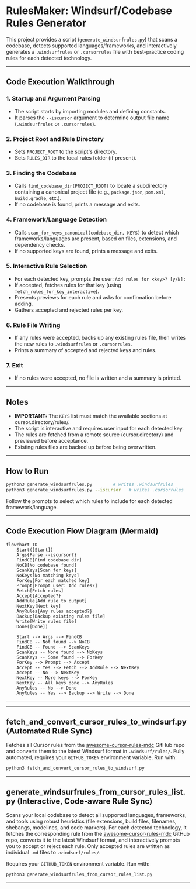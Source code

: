 # RulesMaker: Windsurf/Codebase Rules Generator

This project provides a script (`generate_windsurfrules.py`) that scans a codebase, detects supported languages/frameworks, and interactively generates a `.windsurfrules` or `.cursorrules` file with best-practice coding rules for each detected technology.

---

## Code Execution Walkthrough

### 1. **Startup and Argument Parsing**
- The script starts by importing modules and defining constants.
- It parses the `--iscursor` argument to determine output file name (`.windsurfrules` or `.cursorrules`).

### 2. **Project Root and Rule Directory**
- Sets `PROJECT_ROOT` to the script's directory.
- Sets `RULES_DIR` to the local rules folder (if present).

### 3. **Finding the Codebase**
- Calls `find_codebase_dir(PROJECT_ROOT)` to locate a subdirectory containing a canonical project file (e.g., `package.json`, `pom.xml`, `build.gradle`, etc.).
- If no codebase is found, prints a message and exits.

### 4. **Framework/Language Detection**
- Calls `scan_for_keys_canonical(codebase_dir, KEYS)` to detect which frameworks/languages are present, based on files, extensions, and dependency checks.
- If no supported keys are found, prints a message and exits.

### 5. **Interactive Rule Selection**
- For each detected key, prompts the user: `Add rules for <key>? [y/N]: `
- If accepted, fetches rules for that key (using `fetch_rules_for_key_interactive`).
- Presents previews for each rule and asks for confirmation before adding.
- Gathers accepted and rejected rules per key.

### 6. **Rule File Writing**
- If any rules were accepted, backs up any existing rules file, then writes the new rules to `.windsurfrules` or `.cursorrules`.
- Prints a summary of accepted and rejected keys and rules.

### 7. **Exit**
- If no rules were accepted, no file is written and a summary is printed.

---

## Notes
- **IMPORTANT:** The `KEYS` list must match the available sections at cursor.directory/rules/.
- The script is interactive and requires user input for each detected key.
- The rules are fetched from a remote source (cursor.directory) and previewed before acceptance.
- Existing rules files are backed up before being overwritten.

---

## How to Run

```bash
python3 generate_windsurfrules.py        # writes .windsurfrules
python3 generate_windsurfrules.py --iscursor   # writes .cursorrules
```

Follow the prompts to select which rules to include for each detected framework/language.

---

## Code Execution Flow Diagram (Mermaid)

```mermaid
flowchart TD
    Start([Start])
    Args{Parse --iscursor?}
    FindCB[Find codebase dir]
    NoCB[No codebase found]
    ScanKeys[Scan for keys]
    NoKeys[No matching keys]
    ForKey{For each matched key}
    Prompt[Prompt user: Add rules?]
    Fetch[Fetch rules]
    Accept{Accepted?}
    AddRule[Add rule to output]
    NextKey[Next key]
    AnyRules{Any rules accepted?}
    Backup[Backup existing rules file]
    Write[Write rules file]
    Done([Done])

    Start --> Args --> FindCB
    FindCB -- Not found --> NoCB
    FindCB -- Found --> ScanKeys
    ScanKeys -- None found --> NoKeys
    ScanKeys -- Some found --> ForKey
    ForKey --> Prompt --> Accept
    Accept -- Yes --> Fetch --> AddRule --> NextKey
    Accept -- No --> NextKey
    NextKey -- More keys --> ForKey
    NextKey -- All keys done --> AnyRules
    AnyRules -- No --> Done
    AnyRules -- Yes --> Backup --> Write --> Done
```

---

---

## fetch_and_convert_cursor_rules_to_windsurf.py (Automated Rule Sync)

Fetches all Cursor rules from the [awesome-cursor-rules-mdc](https://github.com/sanjeed5/awesome-cursor-rules-mdc/tree/main/rules-mdc) GitHub repo and converts them to the latest Windsurf format in `.windsurf/rules/`. Fully automated, requires your `GITHUB_TOKEN` environment variable. Run with:

```bash
python3 fetch_and_convert_cursor_rules_to_windsurf.py
```

---

## generate_windsurfrules_from_cursor_rules_list.py (Interactive, Code-aware Rule Sync)

Scans your local codebase to detect all supported languages, frameworks, and tools using robust heuristics (file extensions, build files, filenames, shebangs, modelines, and code markers). For each detected technology, it fetches the corresponding rule from the [awesome-cursor-rules-mdc](https://github.com/sanjeed5/awesome-cursor-rules-mdc/tree/main/rules-mdc) GitHub repo, converts it to the latest Windsurf format, and interactively prompts you to accept or reject each rule. Only accepted rules are written as individual `.md` files to `.windsurf/rules/`.

Requires your `GITHUB_TOKEN` environment variable. Run with:

```bash
python3 generate_windsurfrules_from_cursor_rules_list.py
```

---

